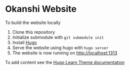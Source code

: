 # Okanshi Website

To build the website locally

1. Clone this repository
1. Initialize submodule with `git submodule init`
1. Install [Hugo](https://gohugo.io/getting-started/installing/)
1. Serve the website using hugo with `hugo server`
1. The website is now running on [http://localhost:1313](http://localhost:1313)

To add content see the [Hugo Learn Theme documentation](https://learn.netlify.com/en/)
